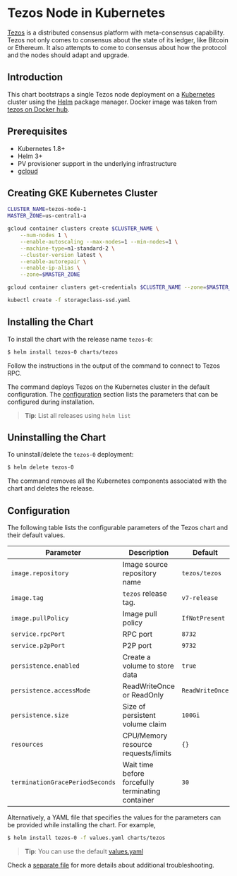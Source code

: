 # Tezos Node in Kubernetes

[Tezos](https://tezos.com) is a distributed consensus platform with meta-consensus capability. Tezos not only comes 
to consensus about the state of its ledger, like Bitcoin or Ethereum.
It also attempts to come to consensus about how the protocol and the nodes should adapt and upgrade.

## Introduction

This chart bootstraps a single Tezos node deployment on a [Kubernetes](http://kubernetes.io) cluster using 
the [Helm](https://helm.sh) package manager. Docker image was taken from 
[tezos on Docker hub](https://hub.docker.com/r/tezos/tezos/tags).

## Prerequisites

- Kubernetes 1.8+
- Helm 3+
- PV provisioner support in the underlying infrastructure
- [gcloud](https://cloud.google.com/sdk/install)

## Creating GKE Kubernetes Cluster

```bash
CLUSTER_NAME=tezos-node-1
MASTER_ZONE=us-central1-a

gcloud container clusters create $CLUSTER_NAME \
    --num-nodes 1 \
    --enable-autoscaling --max-nodes=1 --min-nodes=1 \
    --machine-type=n1-standard-2 \
    --cluster-version latest \
    --enable-autorepair \
    --enable-ip-alias \
    --zone=$MASTER_ZONE

gcloud container clusters get-credentials $CLUSTER_NAME --zone=$MASTER_ZONE

kubectl create -f storageclass-ssd.yaml 
```

## Installing the Chart

To install the chart with the release name `tezos-0`:

```bash
$ helm install tezos-0 charts/tezos
```

Follow the instructions in the output of the command to connect to Tezos RPC.

The command deploys Tezos on the Kubernetes cluster in the default configuration.
The [configuration](#configuration) section lists the parameters that can be configured during installation.

> **Tip**: List all releases using `helm list`

## Uninstalling the Chart

To uninstall/delete the `tezos-0` deployment:

```bash
$ helm delete tezos-0
```

The command removes all the Kubernetes components associated with the chart and deletes the release.

## Configuration

The following table lists the configurable parameters of the Tezos chart and their default values.

Parameter                       | Description                                       | Default
------------------------------- | ------------------------------------------------- | ----------------------------------------------------------
`image.repository`              | Image source repository name                      | `tezos/tezos`
`image.tag`                     | `tezos` release tag.                              | `v7-release`
`image.pullPolicy`              | Image pull policy                                 | `IfNotPresent`
`service.rpcPort`               | RPC port                                          | `8732`
`service.p2pPort`               | P2P port                                          | `9732`
`persistence.enabled`           | Create a volume to store data                     | `true`
`persistence.accessMode`        | ReadWriteOnce or ReadOnly                         | `ReadWriteOnce`
`persistence.size`              | Size of persistent volume claim                   | `100Gi`
`resources`                     | CPU/Memory resource requests/limits               | `{}`
`terminationGracePeriodSeconds` | Wait time before forcefully terminating container | `30`


Alternatively, a YAML file that specifies the values for the parameters can be provided while installing the chart. For example,

```bash
$ helm install tezos-0 -f values.yaml charts/tezos
```

> **Tip**: You can use the default [values.yaml](charts/tezos/values.yaml)

Check a [separate file](ops.md) for more details about additional troubleshooting.

